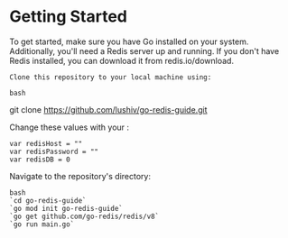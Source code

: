 # Getting Started
To get started, make sure you have Go installed on your system. Additionally, you'll need a Redis server up and running. If you don't have Redis installed, you can download it from redis.io/download.

    Clone this repository to your local machine using:

    bash

git clone https://github.com/lushiv/go-redis-guide.git


Change these values with your :
```
var redisHost = ""
var redisPassword = ""
var redisDB = 0

```

Navigate to the repository's directory:

    bash
    `cd go-redis-guide`
    `go mod init go-redis-guide`
    `go get github.com/go-redis/redis/v8`
    `go run main.go`


